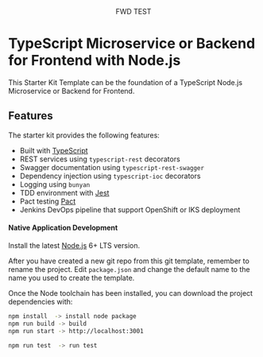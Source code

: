 <p align="center">
    FWD TEST
</p>

# TypeScript Microservice or Backend for Frontend with Node.js

This Starter Kit Template can be the foundation of a TypeScript Node.js Microservice or Backend for Frontend.


## Features

The starter kit provides the following features:

- Built with [TypeScript](https://www.typescriptlang.org/)
- REST services using `typescript-rest` decorators
- Swagger documentation using `typescript-rest-swagger`
- Dependency injection using `typescript-ioc` decorators
- Logging using `bunyan`
- TDD environment with [Jest](https://jestjs.io/)
- Pact testing [Pact](https://docs.pact.io/)
- Jenkins DevOps pipeline that support OpenShift or IKS deployment

#### Native Application Development

Install the latest [Node.js](https://nodejs.org/en/download/) 6+ LTS version.

After you have created a new git repo from this git template, remember to rename the project.
Edit `package.json` and change the default name to the name you used to create the template.

Once the Node toolchain has been installed, you can download the project dependencies with:

```bash
npm install  -> install node package 
npm run build -> build 
npm run start -> http://localhost:3001

npm run test  -> run test
```


